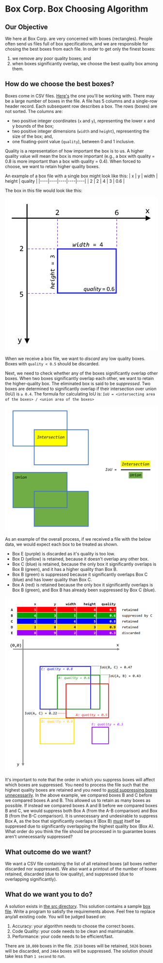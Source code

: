# Box Corp. Box Choosing Algorithm
## Our Objective
We here at Box Corp. are very concerned with boxes (rectangles). People often send us files full of box specifications, and we are responsible for chosing the best boxes from each file. In order to get only the finest boxes:
1. we remove any poor quality boxes; and
2. when boxes significantly overlap, we choose the best quality box among them.

## How do we choose the best boxes? 
Boxes come in CSV files. [Here's](./src/BoxChooser/boxes.csv) the one you'll be working with. There may be a large number of boxes in the file. A file has 5 columns and a single-row header record. Each subsequent row describes a box. The rows (boxes) are not sorted. The columns are:
* two positive integer coordinates (`x` and `y`), representing the lower x and y bounds of the box;
* two positive integer dimensions (`width` and `height`), representing the size of the box; and,
* one floating-point value (`quality`), between 0 and 1 inclusive.

Quality is a representation of how important the box is to us. A higher quality value will mean the box is more important (e.g., a box with quality = 0.8 is more important than a box with quality = 0.4). When forced to choose, we want to retain higher quality boxes.

An example of a box file with a single box might look like this:
| x | y | width | height | quality |
|----|----|----|----|----|
| 2 | 2 | 4 | 3 | 0.6 |

The box in this file would look like this:

<img src="./Images/BoxExample.png" width="600px"/>

When we receive a box file, we want to *discard* any low quality boxes. Boxes with `quality < 0.5` should be discarded.

Next, we need to check whether any of the boxes significantly overlap other boxes. When two boxes significantly overlap each other, we want to retain the higher-quality box. The eliminated box is said to be *suppressed*. Two boxes are determined to significantly overlap if their intersection over union (IoU) is `≥ 0.4`. The formula for calculating IoU is: `IoU = <intersecting area of the boxes> / <union area of the boxes>`

<img src="./Images/IoU.png" width="600px" />

As an example of the overall process, if we received a file with the below data, we would expect each box to be treated as shown.
* Box E (purple) is discarded as it's quality is too low.
* Box D (yellow) is retained, because it doesn't overlap any other box.
* Box C (blue) is retained, because the only box it significantly overlaps is Box B (green), and it has a higher quality than Box B.
* Box B (green) is suppressed because it significantly overlaps Box C (blue) and has lower quality than Box C.
* Box A (red) is retained because the only box it significantly overlaps is Box B (green), and Box B has already been suppressed by Box C (blue).

<img src="./Images/AcceptanceCriteria.png" width="600px" />

It's important to note that the order in which you suppress boxes will affect which boxes are suppressed. You need to process the file such that the highest quality boxes are retained and you need to <ins>avoid suppressing boxes unnecessarily</ins>. In the above example, we compared boxes B and C before we compared boxes A and B. This allowed us to retain as many boxes as possible. If instead we compared boxes A and B before we compared boxes B and C, we would suppress both Box A (from the A-B comparison) and Box B (from the B-C comparison). It is unnecessary and undesirable to suppress Box A, as the box that significantly overlaps it (Box B) <ins>must</ins> itself be suppresed due to significantly overlapping the highest quality box (Box A). What order do you think the file should be processed in to guarantee boxes aren't unnecessarily suppressed?

## What outcome do we want?
We want a CSV file containing the list of all retained boxes (all boxes neither discarded nor suppressed). We also want a printout of the number of boxes retained, discarded (due to low quality), and suppressed (due to overlapping significantly).

## What do we want you to do?
A solution exists in [the src directory](./src). This solution contains a sample [box file](./src/BoxChooser/boxes.csv). Write a program to satisfy the requirements above. Feel free to replace any/all existing code. You will be judged based on:
1. Accuracy: your algorithm needs to choose the correct boxes.
2. Code Quality: your code needs to be clean and maintainable.
3. Performance: your code needs to be efficient/fast.

There are `10,000` boxes in the file. `2510` boxes will be retained, `5026` boxes will be discarded, and `2464` boxes will be suppressed. The solution should take less than `1 second` to run.
